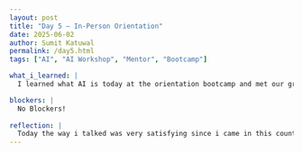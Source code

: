 ```yaml
---
layout: post
title: "Day 5 – In-Person Orientation"
date: 2025-06-02
author: Sumit Katuwal
permalink: /day5.html
tags: ["AI", "AI Workshop", "Mentor", "Bootcamp"]

what_i_learned: |
  I learned what AI is today at the orientation bootcamp and met our group members. We met at our office location and discussed our roles and resposibility. Our conversation went very fluent without any obstacles and everyone participated and talked frankly. At the end we talked about some topics on "How AI can take many jobs in future?" and ended the day discussing it.

blockers: |
  No Blockers!
  
reflection: |
  Today the way i talked was very satisfying since i came in this country i always hesitated talking frankly. Our mentor was great enough to let us talk ourselves and put our this at the table. Dependent and independent variable was also great topic this i learned. "How AI will take many jobs in future?" was most interesting discussion i have had so far.
---
```

